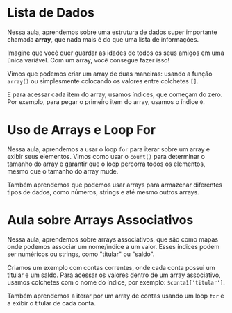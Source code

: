 # Lista de Dados

Nessa aula, aprendemos sobre uma estrutura de dados super importante chamada **array**, que nada mais é do que uma lista de informações.

Imagine que você quer guardar as idades de todos os seus amigos em uma única variável. Com um array, você consegue fazer isso!

Vimos que podemos criar um array de duas maneiras: usando a função `array()` ou simplesmente colocando os valores entre colchetes `[]`.

E para acessar cada item do array, usamos índices, que começam do zero. Por exemplo, para pegar o primeiro item do array, usamos o índice `0`.

# Uso de Arrays e Loop For

Nessa aula, aprendemos a usar o loop `for` para iterar sobre um array e exibir seus elementos. Vimos como usar o `count()` para determinar o tamanho do array e garantir que o loop percorra todos os elementos, mesmo que o tamanho do array mude.

Também aprendemos que podemos usar arrays para armazenar diferentes tipos de dados, como números, strings e até mesmo outros arrays.

# Aula sobre Arrays Associativos

Nessa aula, aprendemos sobre arrays associativos, que são como mapas onde podemos associar um nome/índice a um valor. Esses índices podem ser numéricos ou strings, como "titular" ou "saldo".

Criamos um exemplo com contas correntes, onde cada conta possui um titular e um saldo. Para acessar os valores dentro de um array associativo, usamos colchetes com o nome do índice, por exemplo: `$conta1['titular']`.

Também aprendemos a iterar por um array de contas usando um loop `for` e a exibir o titular de cada conta.

